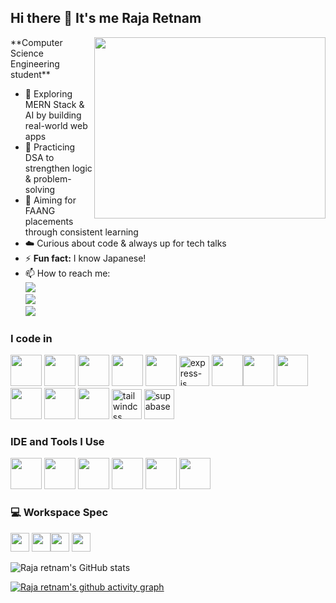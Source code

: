 ## Hi there 👋 It's me Raja Retnam

<img align="right" width="370" height="290" src="https://i.pinimg.com/originals/47/f0/34/47f0342cec72b800463bf003eac1257e.gif">
**Computer Science Engineering student**  
<br/>

- 🌱 Exploring MERN Stack & AI by building real-world web apps  
- 🧮 Practicing DSA to strengthen logic & problem-solving  
- 🎯 Aiming for FAANG placements through consistent learning  
- ☁️ Curious about code & always up for tech talks
- ⚡ **Fun fact:** I know Japanese!
- 📫 How to reach me:
<br/> [<img src="https://img.shields.io/badge/LinkedIn-0077B5?style=for-the-badge&logo=linkedin&logoColor=white" />](https://www.linkedin.com/in/raja-retnam/)  <br/>[<img src="https://img.shields.io/badge/Twitter-1DA1F2?style=for-the-badge&logo=twitter&logoColor=white" />](https://x.com/Rajaa_retnam)  <br/>[<img src="https://img.shields.io/badge/instagram-d62976?style=for-the-badge&logo=instagram&logoColor=white" />](https://www.instagram.com/__.appu_14/)


### I code in
<img height="50" width="50" src="https://img.icons8.com/color/48/000000/c-programming.png" /> <img height="50" width="50" src="https://img.icons8.com/color/48/000000/html-5.png" /> <img height="50" width="50" src="https://img.icons8.com/color/48/000000/css3.png" /> <img height="50" width="50" src="https://img.icons8.com/color/48/000000/sass.png"/> <img height="50" width="50" src="https://img.icons8.com/color/48/000000/bootstrap.png" /> <img width="48" height="48" src="https://img.icons8.com/color/48/express-js.png" alt="express-js"/> <img height="50" width="50" src="https://img.icons8.com/color/48/000000/javascript.png"/><img height="50" width="50" src="https://img.icons8.com/color/48/000000/tensorflow.png"/> <img height="50" width="50" src="https://img.icons8.com/color/48/000000/react-native.png"/> <img height="50" width="50" src="https://img.icons8.com/color/48/000000/google-firebase-console.png"/> <img height="50" width="50" src="https://img.icons8.com/color/48/000000/mongodb.png"/> <img height="50" width="50" src="https://img.icons8.com/color/48/000000/nodejs.png"/> <img width="48" height="48" src="https://img.icons8.com/color/48/tailwindcss.png" alt="tailwindcss"/> <img width="48" height="48" src="https://img.icons8.com/fluency/48/supabase.png" alt="supabase"/>

### IDE and Tools I Use
<img height="50" width="50" src="https://img.icons8.com/color/48/000000/visual-studio-code-2019.png"/>  <img height="50" width="50" src="https://img.icons8.com/color/50/000000/git.png"/> <img height="50" src="https://img.icons8.com/color/480/null/notion--v1.png" />  <img height="50" width="50" src="https://img.icons8.com/color/48/000000/figma--v1.png"/> <img height="50" src="https://img.shields.io/badge/Netlify-00C7B7?style=for-the-badge&logo=netlify&logoColor=white"/> <img height="50" src="https://img.shields.io/badge/Vercel-000000?style=for-the-badge&logo=vercel&logoColor=white"/>


### 💻 Workspace Spec
<img height="30" src="https://img.shields.io/badge/hp%20laptop-0096D6?style=for-the-badge&logo=hp&logoColor=white"/> <img height="30" src="https://img.shields.io/badge/Windows_11-0078d4?style=for-the-badge&logo=windows-11&logoColor=white"/><img height="30" src="https://img.shields.io/badge/SSD-512GB-0a192f?style=for-the-badge&logo=windowsterminal&logoColor=white"/> <img height="30" src="https://img.shields.io/badge/GPU-Intel_UHD_Graphics-0071C5?style=for-the-badge&logo=intel&logoColor=white"/>

![Raja retnam's GitHub stats](https://github-readme-stats.vercel.app/api?username=RajaretnamR&theme=dark&show_icons=true&&hide=issues,contribs)

[![Raja retnam's github activity graph](https://github-readme-activity-graph.vercel.app/graph?username=RajaretnamR&bg_color=000000&color=f2f2f2&line=19a936&point=ffffff&area=true&hide_border=true)](https://github.com/ashutosh00710/github-readme-activity-graph)
